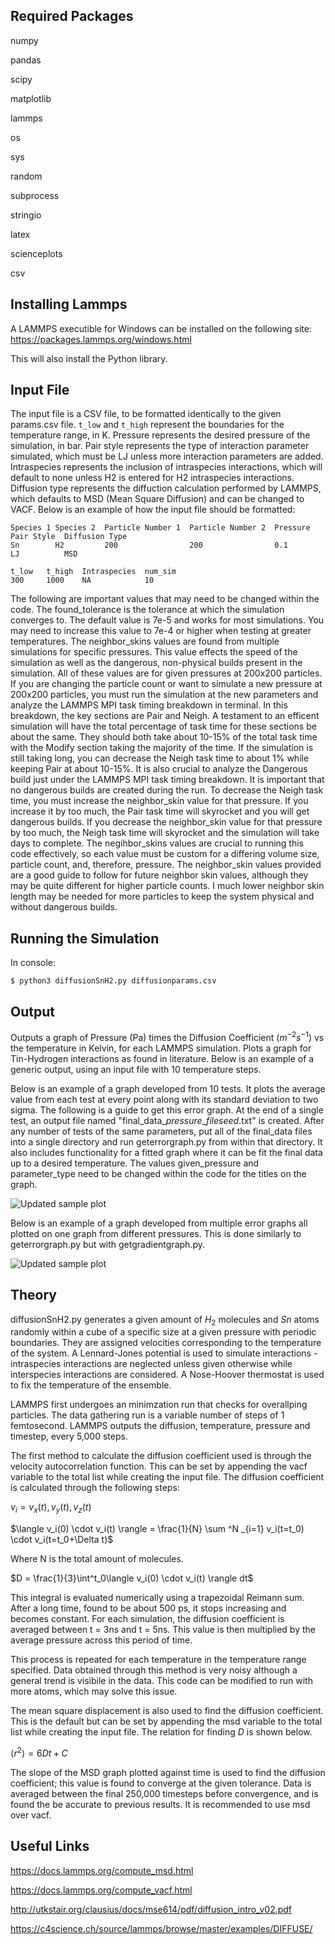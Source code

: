 Required Packages
-----------------------

numpy

pandas

scipy

matplotlib

lammps

os

sys

random

subprocess

stringio

latex

scienceplots

csv

Installing Lammps
-----------------------

A LAMMPS executible for Windows can be installed on the following site: https://packages.lammps.org/windows.html

This will also install the Python library.

Input File
-----------------------

The input file is a CSV file, to be formatted identically to the given params.csv file. ```t_low``` and ```t_high``` represent the boundaries for the temperature range, in K. Pressure represents the desired pressure of the simulation, in bar. Pair style represents the type of interaction parameter simulated, which must be LJ unless more interaction parameters are added. Intraspecies represents the inclusion of intraspecies interactions, which will default to none unless H2 is entered for H2 intraspecies interactions. Diffusion type represents the diffuction calculation performed by LAMMPS, which defaults to MSD (Mean Square Diffusion) and can be changed to VACF.
Below is an example of how the input file should be formatted:

```
Species 1 Species 2  Particle Number 1  Particle Number 2  Pressure  Pair Style  Diffusion Type
Sn        H2         200                200                0.1       LJ          MSD
        
t_low   t_high  Intraspecies  num_sim
300     1000    NA            10
```

The following are important values that may need to be changed within the code. The found_tolerance is the tolerance at which the simulation converges to. The default value is 7e-5 and works for most simulations. You may need to increase this value to 7e-4 or higher when testing at greater temperatures. The neighbor_skins values are found from multiple simulations for specific pressures. This value effects the speed of the simulation as well as the dangerous, non-physical builds present in the simulation. All of these values are for given pressures at 200x200 particles. If you are changing the particle count or want to simulate a new pressure at 200x200 particles, you must run the simulation at the new parameters and analyze the LAMMPS MPI task timing breakdown in terminal. In this breakdown, the key sections are Pair and Neigh. A testament to an efficent simulation will have the total percentage of task time for these sections be about the same. They should both take about 10-15% of the total task time with the Modify section taking the majority of the time. If the simulation is still taking long, you can decrease the Neigh task time to about 1% while keeping Pair at about 10-15%. It is also crucial to analyze the Dangerous build just under the LAMMPS MPI task timing breakdown. It is important that no dangerous builds are created during the run. To decrease the Neigh task time, you must increase the neighbor_skin value for that pressure. If you increase it by too much, the Pair task time will skyrocket and you will get dangerous builds. If you decrease the neighbor_skin value for that pressure by too much, the Neigh task time will skyrocket and the simulation will take days to complete. The negihbor_skins values are crucial to running this code effectively, so each value must be custom for a differing volume size, particle count, and, therefore, pressure. The neighbor_skin values provided are a good guide to follow for future neighbor skin values, although they may be quite different for higher particle counts. I much lower neighbor skin length may be needed for more particles to keep the system physical and without dangerous builds. 

Running the Simulation
-----------------------

In console:

```
$ python3 diffusionSnH2.py diffusionparams.csv
```

Output
-----------------------

Outputs a graph of Pressure (Pa) times the Diffusion Coefficient ($m^{-2}s^{-1}$) vs the temperature in Kelvin, for each LAMMPS simulation. Plots a graph for Tin-Hydrogen interactions as found in literature. Below is an example of a generic output, using an input file with 10 temperature steps.


Below is an example of a graph developed from 10 tests. It plots the average value from each test at every point along with its standard deviation to two sigma. The following is a guide to get this error graph. At the end of a single test, an output file named "final_data_*pressure*_*fileseed*.txt" is created. After any number of tests of the same parameters, put all of the final_data files into a single directory and run geterrorgraph.py from within that directory. It also includes functionality for a fitted graph where it can be fit the final data up to a desired temperature. The values given_pressure and parameter_type need to be changed within the code for the titles on the graph. 

![Updated sample plot](graphs/Error_Graph_Lennard-Jones_1.0bar.png)

Below is an example of a graph developed from multiple error graphs all plotted on one graph from different pressures. This is done similarly to geterrorgraph.py but with getgradientgraph.py.

![Updated sample plot](graphs/All_Pressures_Lennard-Jones.png)

Theory
-----------------------

diffusionSnH2.py generates a given amount of $H_2$ molecules and $Sn$ atoms randomly within a cube of a specific size at a given pressure with periodic boundaries. They are assigned velocities corresponding to the temperature of the system. A Lennard-Jones potential is used to simulate interactions - intraspecies interactions are neglected unless given otherwise while interspecies interactions are considered. A Nose-Hoover thermostat is used to fix the temperature of the ensemble.

LAMMPS first undergoes an minimzation run that checks for overallping particles. The data gathering run is a variable number of steps of 1 femtosecond. LAMMPS outputs the diffusion, temperature, pressure and timestep, every 5,000 steps.

The first method to calculate the diffusion coefficient used is through the velocity autocorrelation function. This can be set by appending the vacf variable to the total list while creating the input file. The diffusion coefficient is calculated through the following steps:

$v_i=v_x(t),v_y(t),v_z(t)$

$\langle v_i(0) \cdot v_i(t) \rangle = \frac{1}{N} \sum ^N _{i=1} v_i(t=t_0) \cdot v_i(t=t_0+\Delta t)$

Where N is the total amount of molecules.

$D = \frac{1}{3}\int^t_0\langle v_i(0) \cdot v_i(t) \rangle dt$


This integral is evaluated numerically using a trapezoidal Reimann sum. After a long time, found to be about 500 ps, it stops increasing and becomes constant. For each simulation, the diffusion coefficient is averaged between t = 3ns and t = 5ns. This value is then multiplied by the average pressure across this period of time.

This process is repeated for each temperature in the temperature range specified. Data obtained through this method is very noisy although a general trend is visibile in the data. This code can be modified to run with more atoms, which may solve this issue.

The mean square displacement is also used to find the diffusion coefficient. This is the default but can be set by appending the msd variable to the total list while creating the input file. The relation for finding $D$ is shown below.

$\langle r^2 \rangle = 6Dt+C$

The slope of the MSD graph plotted against time is used to find the diffusion coefficient; this value is found to converge at the given tolerance. Data is averaged between the final 250,000 timesteps before convergence, and is found the be accurate to previous results. It is recommended to use msd over vacf.


Useful Links
-----------------------
https://docs.lammps.org/compute_msd.html

https://docs.lammps.org/compute_vacf.html

http://utkstair.org/clausius/docs/mse614/pdf/diffusion_intro_v02.pdf

https://c4science.ch/source/lammps/browse/master/examples/DIFFUSE/

